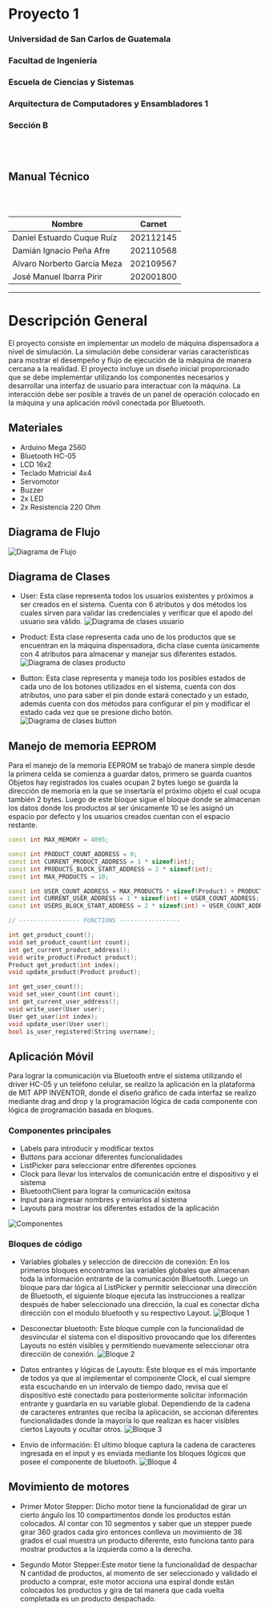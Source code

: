 # **Proyecto 1**
### Universidad de San Carlos de Guatemala
### Facultad de Ingeniería
### Escuela de Ciencias y Sistemas
### Arquitectura de Computadores y Ensambladores 1
### Sección B
<br></br>

## **Manual Técnico**
<br></br>

| Nombre | Carnet | 
| --- | --- |
| Daniel Estuardo Cuque Ruíz | 202112145 |
| Damián Ignacio Peña Afre | 202110568 |
| Alvaro Norberto García Meza | 202109567 |
| José Manuel Ibarra Pirir | 202001800 |
----
# **Descripción General**
El proyecto consiste en implementar un modelo de máquina dispensadora a nivel de simulación. La simulación debe considerar varias características para mostrar el desempeño y flujo de ejecución de la máquina de manera cercana a la realidad. El proyecto incluye un diseño inicial proporcionado que se debe implementar utilizando los componentes necesarios y desarrollar una interfaz de usuario para interactuar con la máquina. La interacción debe ser posible a través de un panel de operación colocado en la máquina y una aplicación móvil conectada por Bluetooth.

## **Materiales**
- Arduino Mega 2560
- Bluetooth HC-05
- LCD 16x2
- Teclado Matricial 4x4
- Servomotor
- Buzzer
- 2x LED
- 2x Resistencia 220 Ohm

## **Diagrama de Flujo**
![Diagrama de Flujo](../tech/assets/diagrama.svg)

## **Diagrama de Clases**
- User: Esta clase representa todos los usuarios existentes y próximos a ser creados en el sistema. Cuenta con 6 atributos y dos métodos los cuales sirven para validar las credenciales y verificar que el apodo del usuario sea válido. 
![Diagrama de clases usuario](../tech/assets/user.jpeg)

- Product: Esta clase representa cada uno de los productos que se encuentran en la máquina dispensadora, dicha clase cuenta únicamente con 4 atributos para almacenar y manejar sus diferentes estados. 
![Diagrama de clases producto](../tech/assets/product.jpeg)

- Button: Esta clase representa y maneja todo los posibles estados de cada uno de los botones utilizados en el sistema, cuenta con dos atributos, uno para saber el pin donde estará conectado y un estado, además cuenta con dos métodos para configurar el pin y modificar el estado cada vez que se presione dicho botón. 
![Diagrama de clases button](../tech/assets/button.jpeg)

## Manejo de memoria EEPROM
Para el manejo de la memoria EEPROM se trabajó de manera simple desde la primera celda se comienza a guardar datos, primero se guarda cuantos Objetos hay registrados los cuales ocupan 2 bytes luego se guarda la dirección de memoria en la que se insertaría el próximo objeto el cual ocupa también 2 bytes. Luego de este bloque sigue el bloque donde se almacenan los datos donde los productos al ser únicamente 10 se les asignó un espacio por defecto y los usuarios creados cuentan con el espacio restante. 
```C++
const int MAX_MEMORY = 4095;

const int PRODUCT_COUNT_ADDRESS = 0;
const int CURRENT_PRODUCT_ADDRESS = 1 * sizeof(int);
const int PRODUCTS_BLOCK_START_ADDRESS = 2 * sizeof(int);
const int MAX_PRODUCTS = 10;

const int USER_COUNT_ADDRESS = MAX_PRODUCTS * sizeof(Product) + PRODUCTS_BLOCK_START_ADDRESS;
const int CURRENT_USER_ADDRESS = 1 * sizeof(int) + USER_COUNT_ADDRESS;
const int USERS_BLOCK_START_ADDRESS = 2 * sizeof(int) + USER_COUNT_ADDRESS;

// ----------------- FUNCTIONS -----------------

int get_product_count();
void set_product_count(int count);
int get_current_product_address();
void write_product(Product product);
Product get_product(int index);
void update_product(Product product);

int get_user_count();
void set_user_count(int count);
int get_current_user_address();
void write_user(User user);
User get_user(int index);
void update_user(User user);
bool is_user_registered(String username);

```

## Aplicación Móvil
Para lograr la comunicación vía Bluetooth entre el sistema utilizando el driver HC-05 y un teléfono celular, se realizo la aplicación en la plataforma de MIT APP INVENTOR, donde el diseño gráfico de cada interfaz se realizo mediante drag and drop y la programación lógica de cada componente con lógica de programación basada en bloques. 

### Componentes principales 
-	Labels para introducir y modificar textos 
-	Buttons para accionar diferentes funcionalidades 
-	ListPicker para seleccionar entre diferentes opciones
-	Clock para llevar los intervalos de comunicación entre el dispositivo y el sistema
-	BluetoothClient para lograr la comunicación exitosa
- Input para ingresar nombres y enviarlos al sistema 
-	Layouts para mostrar los diferentes estados de la aplicación

![Componentes](../tech/assets/compo.jpeg)

### Bloques de código
- Variables globales y selección de dirección de conexión: En los primeros bloques encontramos las variables globales que almacenan toda la información entrante de la comunicación Bluetooth. Luego un bloque para dar lógica al ListPicker y permitir seleccionar una dirección de Bluetooth, el siguiente bloque ejecuta las instrucciones a realizar después de haber seleccionado una dirección, la cual es conectar dicha dirección con el modulo bluetooth y su respectivo Layout. 
![Bloque 1](../tech/assets/block1.jpeg)

- Desconectar bluetooth: Este bloque cumple con la funcionalidad de desvincular el sistema con el dispositivo provocando que los diferentes Layouts no estén visibles y permitiendo nuevamente seleccionar otra dirección de conexión. 
![Bloque 2](../tech/assets/block2.jpeg)

- Datos entrantes y lógicas de Layouts: Este bloque es el más importante de todos ya que al implementar el componente Clock, el cual siempre esta escuchando en un intervalo de tiempo dado, revisa que el dispositivo esté conectado para posteriormente solicitar información entrante y guardarla en su variable global. Dependiendo de la cadena de caracteres entrantes que reciba la aplicación, se accionan diferentes funcionalidades donde la mayoría lo que realizan es hacer visibles ciertos Layouts y ocultar otros. 
![Bloque 3](../tech/assets/block3.jpeg)

- Envio de información: El ultimo bloque captura la cadena de caracteres ingresada en el input y es enviada mediante los bloques lógicos que posee el componente de bluetooth. 
![Bloque 4](../tech/assets/block4.jpeg)


## Movimiento de motores
- Primer Motor Stepper: Dicho motor tiene la funcionalidad de girar un cierto ángulo los 10 compartimentos donde los productos están colocados. Al contar con 10 segmentos y saber que un stepper puede girar 360 grados cada giro entonces conlleva un movimiento de 36 grados el cual muestra un producto diferente, esto funciona tanto para mostrar productos a la izquierda como a la derecha.  

- Segundo Motor Stepper:Este motor tiene la funcionalidad de despachar N cantidad de productos, al momento de ser seleccionado y validado el producto a comprar, este motor acciona una espiral donde están colocados los productos y gira de tal manera que cada vuelta completada es un producto despachado. 